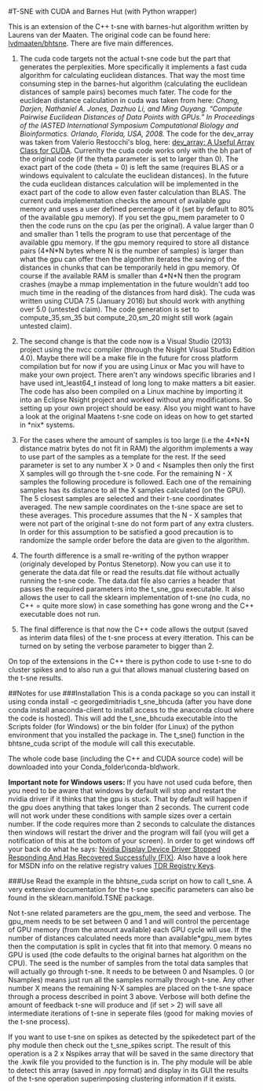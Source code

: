 #T-SNE with CUDA and Barnes Hut (with Python wrapper)

This is an extension of the C++ t-sne with barnes-hut algorithm written by Laurens van der Maaten. The original code can be found here: [lvdmaaten/bhtsne](https://github.com/lvdmaaten/bhtsne/). There are five main differences.


1. The cuda code targets not the actual t-sne code but the part that generates the perplexities. More specifically it implements a fast cuda algorithm for calculating euclidean distances. That way the most time consuming step in the barnes-hut algorithm (calculating the euclidean distances of sample pairs) becomes much fater.
The code for the euclidean distance calculation in cuda was taken from here:
*Chang, Darjen, Nathaniel A. Jones, Dazhuo Li, and Ming Ouyang. “Compute Pairwise Euclidean Distances of Data Points with GPUs.” In Proceedings of the IASTED International Symposium Computational Biology and Bioinformatics. Orlando, Florida, USA, 2008.*
The code for the dev_array was taken from Valerio Restocchi's blog, here: [dev_array: A Useful Array Class for CUDA](https://www.quantstart.com/articles/dev_array_A_Useful_Array_Class_for_CUDA).
Currenlty the cuda code works only with the bh part of the original code (if the theta parameter is set to larger than 0). The exact part of the code (theta = 0) is left the same (requires BLAS or a windows equivalent to calculate the euclidean distances). In the future the cuda euclidean distances calculation will be implemented in the exact part of the code to allow even faster calculation than BLAS.
The current cuda implementation checks the amount of available gpu memory and uses a user defined percentage of it (set by default to 80% of the available gpu memory). If you set the gpu_mem parameter to 0 then the code runs on the cpu (as per the original). A value larger than 0 and smaller than 1 tells the program to use that percentage of the available gpu memory. If the gpu memory required to store all distance pairs (4\*N\*N bytes where N is the number of samples) is larger than what the gpu can offer then the algorithm iterates the saving of the distances in chunks that can be temporarily held in gpu memory. Of course if the available RAM is smaller than 4\*N\*N then the program crashes (maybe a mmap implementation in the future wouldn't add too much time in the reading of the distances from hard disk).
The cuda was written using CUDA 7.5 (January 2016) but should work with anything over 5.0 (untested claim). The code generation is set to compute_35,sm_35 but compute_20,sm_20 might still work (again untested claim).

2. The second change is that the code now is a Visual Studio (2013) project using the nvcc compiler (through the Nsight Visual Studio Edition 4.0). Maybe there will be a make file in the future for cross platform compilation but for now if you are using Linux or Mac you will have to make your own project. There aren't any windows specific libraries and I have used int_least64_t instead of long long to make matters a bit easier. The code has also been compiled on a Linux machine by importing it into an Eclipse Nsight project and worked without any modifications. So setting up your own project should be easy. Also you might want to have a look at the original Maatens t-sne code on ideas on how to get started in \*nix* systems. 

3. For the cases where the amount of samples is too large (i.e the 4\*N\*N distance matrix bytes do not fit in RAM) the algorithm implements a way to use part of the samples as a template for the rest. If the seed parameter is set to any number X > 0 and < Nsamples then only the first X samples will go through the t-sne code. For the remaining N - X samples the following procedure is followed. Each one of the remaining samples has its distance to all the X samples calculated (on the GPU). The 5 closest samples are selected and their t-sne coordinates averaged. The new sample coordinates on the t-sne space are set to these averages. This procedure assumes that the N - X samples that were not part of the original t-sne do not form part of any extra clusters. In order for this assumption to be satisfied a good precaution is to randomize the sample order before the data are given to the algorithm. 
 
4. The fourth difference is a small re-writing of the python wrapper (originaly developed by Pontus Stenetorp). Now you can use it to generate the data.dat file or read the results.dat file without actually running the t-sne code. The data.dat file also carries a header that passes the required parameters into the t_sne_gpu executable. It also allows the user to call the sklearn implementation of t-sne (no cuda, no C++ = quite more slow) in case something has gone wrong and the C++ executable does not run.

5. The final difference is that now the C++ code allows the output (saved as interim data files) of the t-sne process at every itteration. This can be turned on by seting the verbose parameter to bigger than 2.

On top of the extensions in the C++ there is python code to use t-sne to do cluster spikes and to also run a gui that allows manual clustering based on the t-sne results.

##Notes for use
###Installation
 This is a conda package so you can install it using conda install -c georgedimitriadis t_sne_bhcuda (after you have done conda install anaconda-client to install access to the anaconda cloud where the code is hosted). This will add the t_sne_bhcuda executable into the Scripts folder (for Windows) or the bin folder (for Linux) of the python environment that you installed the package in. The t_sne() function in the bhtsne_cuda script of the module will call this executable.

 The whole code base (including the C++ and CUDA source code) will be downloaded into your Conda_folder\conda-bld\work.

 **Important note for Windows users:** If you have not used cuda before, then you need to be aware that windows by default will stop and restart the nvidia driver if it thinks that the gpu is stuck. That by default will happen if the gpu does anything that takes longer than 2 seconds. The current code will not work under these conditions with sample sizes over a certain number. If the code requires more than 2 seconds to calculate the distances then windows will restart the driver and the program will fail (you will get a notification of this at the bottom of your screen). In order to get windows off your back do what he says: [Nvidia Display Device Driver Stopped Responding And Has Recovered Successfully (FIX)](https://www.youtube.com/watch?v=QQJ9T0oY-Jk). Also have a look here for MSDN info on the relative registry values [TDR Registry Keys](https://msdn.microsoft.com/en-us/library/windows/hardware/ff569918%28v=vs.85%29.aspx).

###Use
Read the example in the bhtsne_cuda script on how to call t_sne. A very extensive documentation for the t-sne specific parameters can also be found in the sklearn.manifold.TSNE package.

Not t-sne related parameters are the gpu_mem, the seed and verbose. The gpu_mem needs to be set between 0 and 1 and will control the percentage of GPU memory (from the amount available) each GPU cycle will use. If the number of distances calculated needs more than available*gpu_mem bytes then the computation is split in cycles that fit into that memory. 0 means no GPU is used (the code defaults to the original barnes hat algorithm on the CPU).
The seed is the number of samples from the total data samples that will actually go through t-sne. It needs to be between 0 and Nsamples. 0 (or Nsamples) means just run all the samples normally through t-sne. Any other number X means the remaining N-X samples are placed on the t-sne space through a process described in point 3 above.
Verbose will both define the amount of feedback t-sne will produce and (if set > 2) will save all intermediate iterations of t-sne in seperate files (good for making movies of the t-sne process).

If you want to use t-sne on spikes as detected by the spikedetect part of the phy module then check out the t_sne_spikes script. The result of this operation is a 2 x Nspikes array that will be saved in the same directory that the .kwik file you provided to the function is in. The phy module will be able to detect this array (saved in .npy format) and display in its GUI the results of the t-sne operation superimposing clustering information if it exists.
